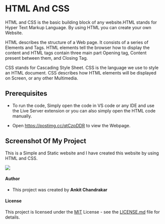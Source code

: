 # HTML And CSS

HTML and CSS is the basic building block of any website.HTML stands for Hyper Text Markup Language. By using HTML you can create your own Website.

HTML describes the structure of a Web page. It consists of a series of Elements and Tags. HTML elements tell the browser how to display the content and HTML tags contain three main part Opening tag, Content present between them, and Closing Tag.

CSS stands for Cascading Style Sheet. CSS is the language we use to style an HTML document.
CSS describes how HTML elements will be displayed on Screen, or any other Multimedia.

## Prerequisites

- To run the code, Simply open the code in VS code or any IDE and use the Live Server extension or you can also simply open the HTML code manually.

- Open https://postimg.cc/qtCzpDDR to view the Webpage.

## Screenshot Of My Project

This is a Simple and Static website and I have created this website by using HTML and CSS.

<img src="https://i.postimg.cc/cJFYMVQQ/Project-using-HTML-and-CSS.png">

#### Author

- This project was created by **Ankit Chandrakar**

#### License

This project is licensed under the [MIT](https://choosealicense.com/licenses/mit/) License - see the [LICENSE.md](/LICENSE.md) file for details.
